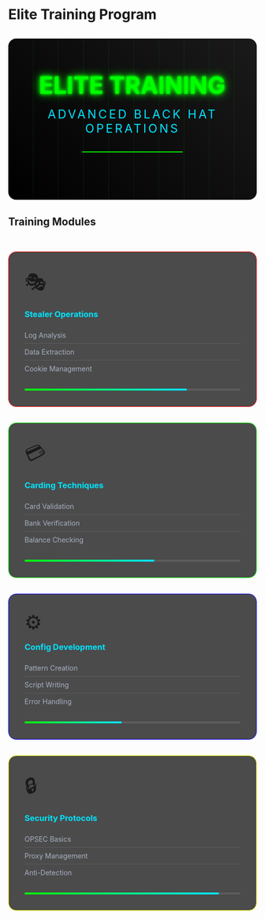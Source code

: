 # Elite Training Program

<div class="hero-container">
  <div class="matrix-bg"></div>
  <div class="hero-content">
    <div class="glitch-text" data-text="ELITE TRAINING">ELITE TRAINING</div>
    <div class="cyber-subtitle">Advanced Black Hat Operations</div>
    <div class="pulse-line"></div>
  </div>
</div>

## Training Modules

<div class="module-grid">
  <div class="module-card" data-category="stealer">
    <div class="card-glow"></div>
    <div class="module-icon">🎭</div>
    <h3>Stealer Operations</h3>
    <ul>
      <li>Log Analysis</li>
      <li>Data Extraction</li>
      <li>Cookie Management</li>
    </ul>
    <div class="progress-bar">
      <div class="progress" style="width: 75%"></div>
    </div>
  </div>

  <div class="module-card" data-category="carding">
    <div class="card-glow"></div>
    <div class="module-icon">💳</div>
    <h3>Carding Techniques</h3>
    <ul>
      <li>Card Validation</li>
      <li>Bank Verification</li>
      <li>Balance Checking</li>
    </ul>
    <div class="progress-bar">
      <div class="progress" style="width: 60%"></div>
    </div>
  </div>

  <div class="module-card" data-category="config">
    <div class="card-glow"></div>
    <div class="module-icon">⚙️</div>
    <h3>Config Development</h3>
    <ul>
      <li>Pattern Creation</li>
      <li>Script Writing</li>
      <li>Error Handling</li>
    </ul>
    <div class="progress-bar">
      <div class="progress" style="width: 45%"></div>
    </div>
  </div>

  <div class="module-card" data-category="security">
    <div class="card-glow"></div>
    <div class="module-icon">🔒</div>
    <h3>Security Protocols</h3>
    <ul>
      <li>OPSEC Basics</li>
      <li>Proxy Management</li>
      <li>Anti-Detection</li>
    </ul>
    <div class="progress-bar">
      <div class="progress" style="width: 90%"></div>
    </div>
  </div>
</div>

<style>
.hero-container {
  background: linear-gradient(45deg, #000, #1a1a1a);
  padding: 4rem 2rem;
  margin: 2rem 0;
  border-radius: 1rem;
  position: relative;
  overflow: hidden;
}

.matrix-bg {
  position: absolute;
  top: 0;
  left: 0;
  right: 0;
  bottom: 0;
  background: 
    repeating-linear-gradient(90deg, 
      transparent, 
      transparent 50px, 
      rgba(0, 255, 0, 0.1) 50px, 
      rgba(0, 255, 0, 0.1) 51px
    );
  animation: scanline 8s linear infinite;
}

@keyframes scanline {
  0% { transform: translateY(0); }
  100% { transform: translateY(100%); }
}

.hero-content {
  position: relative;
  z-index: 1;
  text-align: center;
}

.glitch-text {
  font-size: 3rem;
  font-weight: bold;
  color: #00ff00;
  text-shadow: 
    0 0 5px #00ff00,
    0 0 10px #00ff00,
    0 0 20px #00ff00;
  animation: glitch 1s infinite;
}

@keyframes glitch {
  0% { transform: translate(0); }
  20% { transform: translate(-2px, 2px); }
  40% { transform: translate(-2px, -2px); }
  60% { transform: translate(2px, 2px); }
  80% { transform: translate(2px, -2px); }
  100% { transform: translate(0); }
}

.cyber-subtitle {
  font-size: 1.5rem;
  color: #00e5ff;
  margin-top: 1rem;
  text-transform: uppercase;
  letter-spacing: 4px;
}

.pulse-line {
  height: 2px;
  background: #00ff00;
  margin: 2rem auto;
  width: 200px;
  position: relative;
  animation: pulse 2s infinite;
}

@keyframes pulse {
  0% { transform: scaleX(1); opacity: 1; }
  50% { transform: scaleX(1.5); opacity: 0.5; }
  100% { transform: scaleX(1); opacity: 1; }
}

.module-grid {
  display: grid;
  grid-template-columns: repeat(auto-fit, minmax(280px, 1fr));
  gap: 2rem;
  margin: 3rem 0;
}

.module-card {
  background: rgba(0, 0, 0, 0.7);
  border-radius: 1rem;
  padding: 2rem;
  position: relative;
  overflow: hidden;
  border: 1px solid rgba(0, 229, 255, 0.2);
  transition: all 0.3s ease;
}

.module-card:hover {
  transform: translateY(-5px);
  border-color: #00ff00;
  box-shadow: 0 0 20px rgba(0, 255, 0, 0.2);
}

.card-glow {
  position: absolute;
  top: 0;
  left: 0;
  width: 100%;
  height: 100%;
  background: radial-gradient(circle at 50% 50%, rgba(0, 255, 0, 0.1), transparent);
  opacity: 0;
  transition: opacity 0.3s ease;
}

.module-card:hover .card-glow {
  opacity: 1;
}

.module-icon {
  font-size: 2.5rem;
  margin-bottom: 1rem;
}

.module-card h3 {
  color: #00e5ff;
  margin: 0 0 1rem 0;
}

.module-card ul {
  list-style: none;
  padding: 0;
  margin: 0 0 1.5rem 0;
}

.module-card li {
  color: #a8b2c3;
  padding: 0.5rem 0;
  border-bottom: 1px solid rgba(255, 255, 255, 0.1);
}

.module-card li:last-child {
  border-bottom: none;
}

.progress-bar {
  height: 4px;
  background: rgba(255, 255, 255, 0.1);
  border-radius: 2px;
  overflow: hidden;
}

.progress {
  height: 100%;
  background: linear-gradient(90deg, #00ff00, #00e5ff);
  animation: progressPulse 2s infinite;
}

@keyframes progressPulse {
  0% { opacity: 1; }
  50% { opacity: 0.5; }
  100% { opacity: 1; }
}

[data-category="stealer"] { border-color: #ff0000; }
[data-category="carding"] { border-color: #00ff00; }
[data-category="config"] { border-color: #0000ff; }
[data-category="security"] { border-color: #ffff00; }
</style>